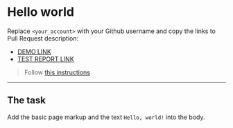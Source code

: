 # Hello world
Replace `<your_account>` with your Github username and copy the links to Pull Request description:
- [DEMO LINK](https://pavlokhanas.github.io/layout_hello-world/)
- [TEST REPORT LINK](https://pavlokhanas.github.io/layout_hello-world/report/html_report/)

> Follow [this instructions](https://github.com/mate-academy/layout_task-guideline#how-to-solve-the-layout-tasks-on-github)
___

## The task 
Add the basic page markup and the text `Hello, world!` into the body.

